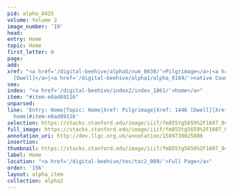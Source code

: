 ```yaml
---
pid: alpha_0425
volume: Volume 2
image_number: '19'
head: 
entry: Home
topic: Home
first_letter: H
page: 
add: 
xref: "<a href='/digital-beehive/alpha5/num_0030/'>Pilgrimage</a>|<a href='/digital-beehive/toc/toc2_283/'>1446
  [Dwell]</a>|<a href='/digital-beehive/alpha1/alpha_0184/'>native Country</a>"
see: 
index: "<a href='/digital-beehive/index2/index_1861/'>home</a>"
item: "#item-e0ad89116"
unparsed: 
line: 'Entry: Home|Topic: Home|Xref: Pilgrimage|Xref: 1446 [Dwell]|Xref: native Country|Index:
  home|#item-e0ad89116'
selection: https://stacks.stanford.edu/image/iiif/fm855tg5659%2F1607_0486/302,751,3107,412/full/0/default.jpg
full_image: https://stacks.stanford.edu/image/iiif/fm855tg5659%2F1607_0486/full/full/0/default.jpg
annotation_uri: http://dev.llgc.org.uk/annotation/1509730025889
insertion: 
thumbnail: https://stacks.stanford.edu/image/iiif/fm855tg5659%2F1607_0486/302,751,600,180/250,/0/default.jpg
label: Home
location: "<a href='/digital-beehive/toc/toc2_009/'>Full Page</a>"
order: '156'
layout: alpha_item
collection: alpha2
---
```

